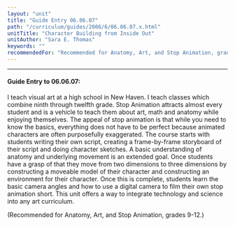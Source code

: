 ```yaml
---
layout: "unit"
title: "Guide Entry 06.06.07"
path: "/curriculum/guides/2006/6/06.06.07.x.html"
unitTitle: "Character Building from Inside Out"
unitAuthor: "Sara E. Thomas"
keywords: ""
recommendedFor: "Recommended for Anatomy, Art, and Stop Animation, grades 9-12."
---
```

<body>
<hr/>
 <h4>
  Guide Entry to 06.06.07:
 </h4>
 <p>
  I teach visual art at a high school in New Haven. I teach classes which combine ninth through twelfth grade. Stop Animation attracts almost every student and is a vehicle to teach them about art, math and anatomy while enjoying themselves. The appeal of stop animation is that while you need to know the basics, everything does not have to be perfect because animated characters are often purposefully exaggerated. The course starts with students writing their own script, creating a frame-by-frame storyboard of their script and doing character sketches. A basic understanding of anatomy and underlying movement is an extended goal. Once students have a grasp of that they move from two dimensions to three dimensions by constructing a moveable model of their character and constructing an environment for their character. Once this is complete, students learn the basic camera angles and how to use a digital camera to film their own stop animation short. This unit offers a way to integrate technology and science into any art curriculum.
 </p>
<p>
  (Recommended for Anatomy, Art, and Stop Animation, grades 9-12.)
 </p>

</body>